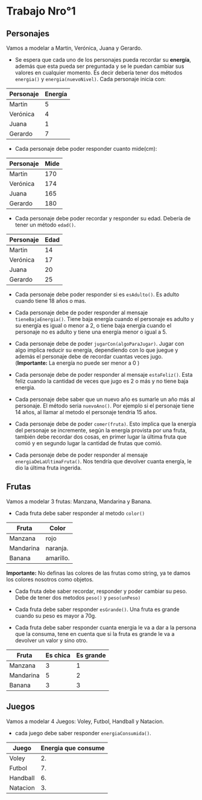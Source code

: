 # Trabajo Nro°1
## Personajes

Vamos a modelar a Martin, Verónica, Juana y Gerardo.
- Se espera que cada uno de los personajes pueda recordar su **energía**, además que esta pueda ser preguntada y se le puedan cambiar sus valores en cualquier momento. Es decir debería tener dos métodos `energia()` y `energia(nuevoNivel)`. Cada personaje inicia con:

|Personaje| Energía |
|-----|--------|
|Martin| 5
|Verónica| 4
|Juana| 1
|Gerardo| 7
- Cada personaje debe poder responder cuanto mide(cm):

|Personaje| Mide |
|-----|--------|
|Martin| 170
|Verónica| 174
|Juana| 165
|Gerardo|180

- Cada personaje debe poder recordar y responder su edad. Debería de tener un método `edad()`.

|Personaje| Edad |
|-----|--------|
|Martin| 14
|Verónica| 17
|Juana| 20
|Gerardo| 25

- Cada personaje debe poder responder si es `esAdulto()`. Es adulto cuando tiene 18 años o mas.

- Cada personaje debe de poder responder al mensaje `tieneBajaEnergia()`. Tiene baja energía cuando el personaje es adulto y su energía es igual o menor a 2, o tiene baja energía cuando el personaje no es adulto y tiene una energía menor o igual a 5.

- Cada personaje debe de poder `jugarCon(algoParaJugar)`. Jugar con algo implica reducir su energía, dependiendo con lo que juegue y además el personaje debe de recordar cuantas veces jugo. (**Importante:** La energía no puede ser menor a 0 )

- Cada personaje debe de poder responder al mensaje `estaFeliz()`. Esta feliz cuando la cantidad de veces que jugo es 2 o más y no tiene baja energia.

- Cada personaje debe saber que un nuevo año es sumarle un año más al personaje. El método seria `nuevoAno()`. Por ejemplo si el personaje tiene 14 años, al llamar al metodo el personaje tendria 15 años.

- Cada personaje debe de poder `comer(fruta)`. Esto implica que la energía del personaje se incremente, según la energía provista por una fruta, también debe recordar dos cosas, en primer lugar la última fruta que comió y en segundo lugar la cantidad de frutas que comió.

- Cada personaje debe de poder responder al mensaje `energiaDeLaUltimaFruta()`. Nos tendría que devolver cuanta energía, le dio la última fruta ingerida.


## Frutas
Vamos a modelar 3 frutas: Manzana, Mandarina y Banana.
- Cada fruta debe saber responder al metodo `color()`

|Fruta| Color |
|-----|--------|
|Manzana| rojo
|Mandarina| naranja.
|Banana| amarillo.

**Importante:** No definas las colores de las frutas como string, ya te damos los colores nosotros como objetos.

- Cada fruta debe saber recordar, responder y poder cambiar su peso. Debe de tener dos metodos `peso()` y `peso(unPeso)`

- Cada fruta debe saber responder `esGrande()`. Una fruta es grande cuando su peso es mayor a 70g.

- Cada fruta debe saber responder cuanta energia le va a dar a la persona que la consuma, tene en cuenta que si la fruta es grande le va a devolver un valor y sino otro.

|Fruta| Es chica | Es grande |
|-----|--------|--------|
|Manzana| 3 | 1
|Mandarina| 5|2
|Banana| 3|3

## Juegos
Vamos a modelar 4 Juegos: Voley, Futbol, Handball y Natacion.
- cada juego debe saber responder `energiaConsumida()`.

|Juego| Energia que consume |
|-----|-------|
|Voley| 2.
|Futbol| 7.
|Handball| 6.
|Natacion| 3.

